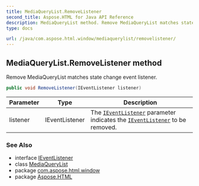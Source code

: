 ```yaml
---
title: MediaQueryList.RemoveListener
second_title: Aspose.HTML for Java API Reference
description: MediaQueryList method. Remove MediaQueryList matches state change event listener
type: docs

url: /java/com.aspose.html.window/mediaquerylist/removelistener/
---
```

## MediaQueryList.RemoveListener method

Remove MediaQueryList matches state change event listener.

```java
public void RemoveListener(IEventListener listener)
```

| Parameter | Type | Description |
| --- | --- | --- |
| listener | IEventListener | The [`IEventListener`](../../../com.aspose.html.dom.events/ieventlistener/) parameter indicates the [`IEventListener`](../../../com.aspose.html.dom.events/ieventlistener/) to be removed. |

### See Also

* interface [IEventListener](../../../com.aspose.html.dom.events/ieventlistener/)
* class [MediaQueryList](../)
* package [com.aspose.html.window](../../../com.aspose.html.window/)
* package [Aspose.HTML](../../../)
